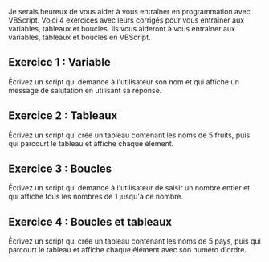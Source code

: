 Je serais heureux de vous aider à vous entraîner en programmation avec VBScript. Voici 4 exercices avec leurs corrigés pour vous entraîner aux variables, tableaux et boucles. Ils vous aideront à vous entraîner aux variables, tableaux et boucles en VBScript.

Exercice 1 : Variable
---------------------

Écrivez un script qui demande à l'utilisateur son nom et qui affiche un message de salutation en utilisant sa réponse.


Exercice 2 : Tableaux
---------------------

Écrivez un script qui crée un tableau contenant les noms de 5 fruits, puis qui parcourt le tableau et affiche chaque élément.


Exercice 3 : Boucles
--------------------

Écrivez un script qui demande à l'utilisateur de saisir un nombre entier et qui affiche tous les nombres de 1 jusqu'à ce nombre.


Exercice 4 : Boucles et tableaux
--------------------------------

Écrivez un script qui crée un tableau contenant les noms de 5 pays, puis qui parcourt le tableau et affiche chaque élément avec son numéro d'ordre.
